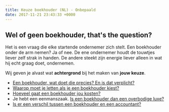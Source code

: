 ```yaml
---
title: Keuze boekhouder (NL) - Onbepaald
date: 2017-11-21 23:43:33 +0000
---
```

## Wel of geen boekhouder, that's the question?

Het is een vraag die elke startende ondernemer zich stelt. Een boekhouder onder de arm nemen? Ja of nee. De ene ondernemer houdt de touwtjes liever zelf strak in handen. De andere steekt zijn energie liever alleen in wat hij echt graag doet, ondernemen.

Wij geven je alvast wat **achtergrond** bij het maken van **jouw keuze**.

* [Een boekhouder, wat doet die precies? En is dat verplicht?](https://www.xerius.be/blog/wat-zijn-je-boekhoudkundige-verplichtingen)
* [Waarop moet je letten als je een boekhouder kiest?]()
* [Hoeveel gaat een boekhouder jou kosten?](http://www.xerius.be/blog/kosten-boekhouder/)
* Je hebt een eenmanszaak. [Is een boekhouder dan een overbodige luxe?](http://www.xerius.be/blog/boekhouding-eenmanszaak)
* [Is er een verschil tussen een boekhouder en een accountant?](http://www.xerius.be/blog/boekhouder-of-accountant)